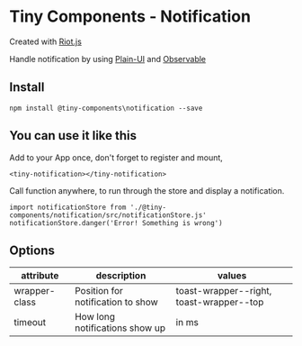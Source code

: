 # Tiny Components - Notification

Created with [Riot.js](https://riot.js.org)

Handle notification by using [Plain-UI](https://plain-ui.com) and [Observable](https://github.com/riot/observable)

## Install

```
npm install @tiny-components\notification --save
```

## You can use it like this

Add to your App once, don't forget to register and mount,

```
<tiny-notification></tiny-notification>
```

Call function anywhere, to run through the store and display a notification.

```
import notificationStore from './@tiny-components/notification/src/notificationStore.js'
notificationStore.danger('Error! Something is wrong')
```

## Options

| attribute | description | values |
|---|---|---|
| wrapper-class |  Position for notification to show | toast-wrapper--right, toast-wrapper--top |
| timeout  | How long notifications show up | in ms |

